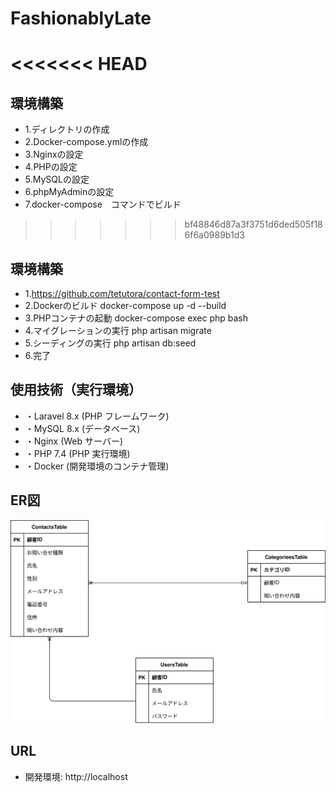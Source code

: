 # FashionablyLate
<<<<<<< HEAD
=======


## 環境構築

- 1.ディレクトリの作成
- 2.Docker-compose.ymlの作成
- 3.Nginxの設定
- 4.PHPの設定
- 5.MySQLの設定
- 6.phpMyAdminの設定
- 7.docker-compose　コマンドでビルド
>>>>>>> bf48846d87a3f3751d6ded505f186f6a0989b1d3

## 環境構築
- 1.https://github.com/tetutora/contact-form-test
- 2.Dockerのビルド  docker-compose up -d --build
- 3.PHPコンテナの起動  docker-compose exec php bash
- 4.マイグレーションの実行  php artisan migrate
- 5.シーディングの実行  php artisan db:seed
- 6.完了

## 使用技術（実行環境）
- ・Laravel 8.x (PHP フレームワーク)
- ・MySQL 8.x (データベース)
- ・Nginx (Web サーバー)
- ・PHP 7.4 (PHP 実行環境)
- ・Docker (開発環境のコンテナ管理)

## ER図

![表示](./test.drawio.svg)

## URL
- 開発環境: http://localhost